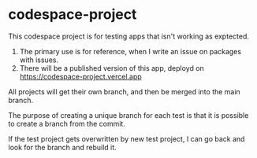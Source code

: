 # codespace-project
This codespace project is for testing apps that isn't working as exptected.

1. The primary use is for reference, when I write an issue on packages with issues.
2. There will be a published version of this app, deployd on https://codespace-project.vercel.app

All projects will get their own branch, and then be merged into the main branch.

The purpose of creating a unique branch for each test is that it is possible to create a branch from the commit.

If the test project gets overwritten by new test project, I can go back and look for the branch and rebuild it.